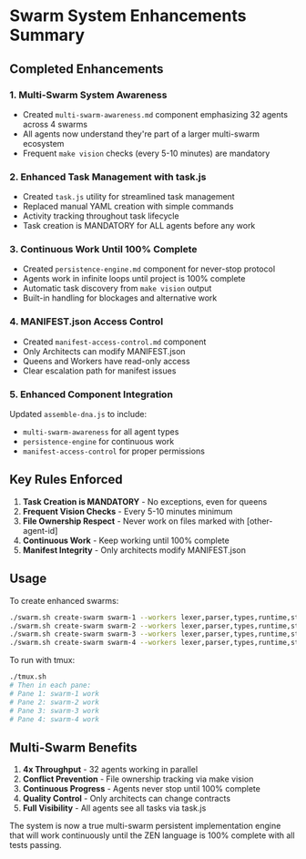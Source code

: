 # Swarm System Enhancements Summary

## Completed Enhancements

### 1. Multi-Swarm System Awareness
- Created `multi-swarm-awareness.md` component emphasizing 32 agents across 4 swarms
- All agents now understand they're part of a larger multi-swarm ecosystem
- Frequent `make vision` checks (every 5-10 minutes) are mandatory

### 2. Enhanced Task Management with task.js
- Created `task.js` utility for streamlined task management
- Replaced manual YAML creation with simple commands
- Activity tracking throughout task lifecycle
- Task creation is MANDATORY for ALL agents before any work

### 3. Continuous Work Until 100% Complete
- Created `persistence-engine.md` component for never-stop protocol
- Agents work in infinite loops until project is 100% complete
- Automatic task discovery from `make vision` output
- Built-in handling for blockages and alternative work

### 4. MANIFEST.json Access Control
- Created `manifest-access-control.md` component
- Only Architects can modify MANIFEST.json
- Queens and Workers have read-only access
- Clear escalation path for manifest issues

### 5. Enhanced Component Integration
Updated `assemble-dna.js` to include:
- `multi-swarm-awareness` for all agent types
- `persistence-engine` for continuous work
- `manifest-access-control` for proper permissions

## Key Rules Enforced

1. **Task Creation is MANDATORY** - No exceptions, even for queens
2. **Frequent Vision Checks** - Every 5-10 minutes minimum
3. **File Ownership Respect** - Never work on files marked with [other-agent-id]
4. **Continuous Work** - Keep working until 100% complete
5. **Manifest Integrity** - Only architects modify MANIFEST.json

## Usage

To create enhanced swarms:
```bash
./swarm.sh create-swarm swarm-1 --workers lexer,parser,types,runtime,stdlib,memory
./swarm.sh create-swarm swarm-2 --workers lexer,parser,types,runtime,stdlib,memory
./swarm.sh create-swarm swarm-3 --workers lexer,parser,types,runtime,stdlib,memory
./swarm.sh create-swarm swarm-4 --workers lexer,parser,types,runtime,stdlib,memory
```

To run with tmux:
```bash
./tmux.sh
# Then in each pane:
# Pane 1: swarm-1 work
# Pane 2: swarm-2 work
# Pane 3: swarm-3 work
# Pane 4: swarm-4 work
```

## Multi-Swarm Benefits

1. **4x Throughput** - 32 agents working in parallel
2. **Conflict Prevention** - File ownership tracking via make vision
3. **Continuous Progress** - Agents never stop until 100% complete
4. **Quality Control** - Only architects can change contracts
5. **Full Visibility** - All agents see all tasks via task.js

The system is now a true multi-swarm persistent implementation engine that will work continuously until the ZEN language is 100% complete with all tests passing.